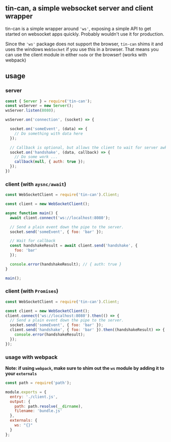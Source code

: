 ## tin-can, a simple websocket server and client wrapper

tin-can is a simple wrapper around `'ws'`, exposing a simple API to get started on websocket apps quickly.
Probably wouldn't use it for production.

Since the `'ws'` package does not support the browser, `tin-can` shims it and uses the windows `WebSocket` if you use this in a browser. That means you can use the client module in either `node` or the browser! (works with webpack)

## usage
### server
```js
const { Server } = require('tin-can');
const wsServer = new Server();
wsServer.listen(8080);

wsServer.on('connection', (socket) => {

  socket.on('someEvent', (data) => {
    // Do something with data here
  });

  // Callback is optional, but allows the client to wait for server awknowledgement of sent events!
  socket.on('handshake', (data, callback) => {
    // Do some work ...
    callback(null, { auth: true });
  });
})
```

### client (with `aysnc/await`)
```js
const WebSocketClient = require('tin-can').Client;

const client = new WebSocketClient();

async function main() {
  await client.connect('ws://localhost:8080');

  // Send a plain event down the pipe to the server.
  socket.send('someEvent', { foo: 'bar' });

  // Wait for callback
  const handshakeResult = await client.send('handshake', {
    foo: 'bar'
  });

  console.error(handshakeResult); // { auth: true }
}

main();
```

### client (with `Promises`)
```js
const WebSocketClient = require('tin-can').Client;

const client = new WebSocketClient();
client.connect('ws://localhost:8080').then(() => {
  // Send a plain event down the pipe to the server.
  socket.send('someEvent', { foo: 'bar' });
  client.send('handshake', { foo: 'bar' }).then((handshakeResult) => {
    console.error(handshakeResult);
  });
});
```


### usage with webpack
**Note: if using `webpack`, make sure to shim out the `ws` module by adding it to your `externals`**
```js
const path = require('path');

module.exports = {
  entry: './client.js',
  output: {
    path: path.resolve(__dirname),
    filename: 'bundle.js'
  },
  externals: {
    ws: "{}"
  }
};
```
